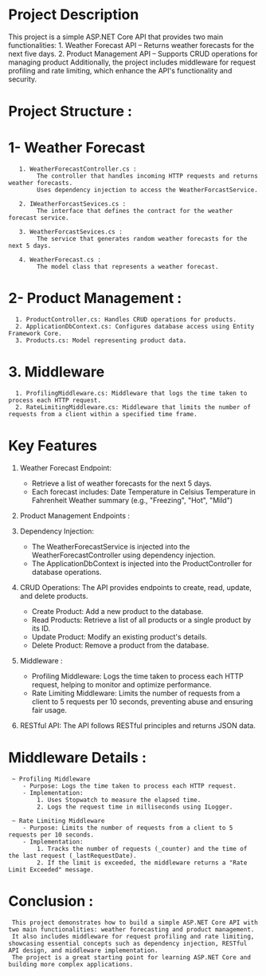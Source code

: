 # Project Description
   This project is a simple ASP.NET Core API that provides two main functionalities:
       1. Weather Forecast API – Returns weather forecasts for the next five days.
       2. Product Management API – Supports CRUD operations for managing product Additionally,
       the project includes middleware for request profiling and rate limiting, which enhance the API's functionality and security.

# Project Structure :
   # 1- Weather Forecast
       1. WeatherForecastController.cs :
            The controller that handles incoming HTTP requests and returns weather forecasts.
            Uses dependency injection to access the WeatherForcastService.

       2. IWeatherForcastSevices.cs :
            The interface that defines the contract for the weather forecast service.

       3. WeatherForcastSevices.cs :
            The service that generates random weather forecasts for the next 5 days.

       4. WeatherForecast.cs :
            The model class that represents a weather forecast.

   # 2- Product Management :
      1. ProductController.cs: Handles CRUD operations for products.
      2. ApplicationDbContext.cs: Configures database access using Entity Framework Core.
      3. Products.cs: Model representing product data.

   # 3. Middleware
      1. ProfilingMiddleware.cs: Middleware that logs the time taken to process each HTTP request.
      2. RateLimitingMiddleware.cs: Middleware that limits the number of requests from a client within a specified time frame.


# Key Features
   1. Weather Forecast Endpoint:
        - Retrieve a list of weather forecasts for the next 5 days.
        - Each forecast includes:
             Date
             Temperature in Celsius
             Temperature in Fahrenheit
             Weather summary (e.g., "Freezing", "Hot", "Mild")

 2. Product Management Endpoints :
    
   1. Dependency Injection:
      - The WeatherForecastService is injected into the WeatherForecastController using dependency injection.
      - The ApplicationDbContext is injected into the ProductController for database operations.

   2. CRUD Operations: The API provides endpoints to create, read, update, and delete products.
        - Create Product: Add a new product to the database.
        - Read Products: Retrieve a list of all products or a single product by its ID.
        - Update Product: Modify an existing product's details.
        - Delete Product: Remove a product from the database.

   3. Middleware : 
       - Profiling Middleware: Logs the time taken to process each HTTP request, helping to monitor and optimize performance.
       - Rate Limiting Middleware: Limits the number of requests from a client to 5 requests per 10 seconds, preventing abuse and ensuring fair usage.
          
   4. RESTful API:
        The API follows RESTful principles and returns JSON data.


# Middleware Details :
     ~ Profiling Middleware
        - Purpose: Logs the time taken to process each HTTP request.
        - Implementation: 
            1. Uses Stopwatch to measure the elapsed time.
            2. Logs the request time in milliseconds using ILogger.

     ~ Rate Limiting Middleware
        - Purpose: Limits the number of requests from a client to 5 requests per 10 seconds.
        - Implementation:
            1. Tracks the number of requests (_counter) and the time of the last request (_lastRequestDate).
            2. If the limit is exceeded, the middleware returns a "Rate Limit Exceeded" message.


 # Conclusion : 
     This project demonstrates how to build a simple ASP.NET Core API with two main functionalities: weather forecasting and product management.
     It also includes middleware for request profiling and rate limiting, showcasing essential concepts such as dependency injection, RESTful API design, and middleware implementation. 
     The project is a great starting point for learning ASP.NET Core and building more complex applications.  
